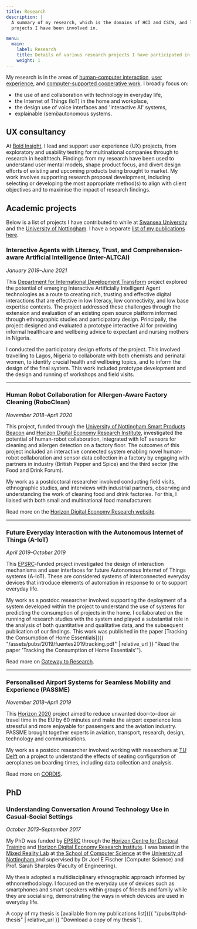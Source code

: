 ```yaml
---
title: Research
description: |
  A summary of my research, which is the domains of HCI and CSCW, and list of
  projects I have been involved in.

menu:
  main:
    label: Research
    title: Details of various research projects I have participated in or led
    weight: 1
---
```


My research is in the areas of [human-computer interaction](https://www.interaction-design.org/literature/topics/human-computer-interaction "Read about HCI from the Interaction Design Foundation"), [user experience](https://www.interaction-design.org/literature/topics/ux-design  "Read about HCI from the Interaction Design Foundation"), and [computer-supported cooperative work](https://en.wikipedia.org/wiki/Computer-supported_cooperative_work "Read about CSCW on Wikipedia"). I broadly focus on:

* the use of and collaboration with technology in everyday life,
* the Internet of Things (IoT) in the home and workplace,
* the design use of voice interfaces and 'interactive AI' systems,
* explainable (semi)autonomous systems.

<!-- section -->

## UX consultancy

At [Bold Insight](https://www.boldinsight.com/), I lead and support user experience (UX) projects, from exploratory and usability testing for multinational companies through to research in healthtech. Findings from my research have been used to understand user mental models, shape product focus, and divert design efforts of existing and upcoming products being brought to market. My work involves supporting research proposal development, including selecting or developing the most appropriate method(s) to align with client objectives and to maximise the impact of research findings. 

<!-- section -->

## Academic projects

Below is a list of projects I have contributed to while at [Swansea University](https://www.swansea.ac.uk/compsci/ "Computer Science at Swansea University") and the [University of Nottingham](https://www.nottingham.ac.uk/computerscience/ "Computer Science at the University of Nottingham"). I have a separate [list of my publications here](/pubs "My publications list").

### Interactive Agents with Literacy, Trust, and Comprehension-aware Artificial Intelligence (Inter-ALTCAI)
*January 2019–June 2021*

This [Department for International Development Transform](https://www.gov.uk/international-development-funding/transform "Department for International Development Transform programme") project explored the potential of emerging Interactive Artificially Intelligent Agent technologies as a route to creating rich, trusting and effective digital interactions that are effective in low literacy, low connectivity, and low base expertise contexts. The project addressed these challenges through the extension and evaluation of an existing open source platform informed through ethnographic studies and participatory design. Principally, the project designed and evaluated a prototype interactive AI for providing informal healthcare and wellbeing advice to expectant and nursing mothers in Nigeria.

I conducted the participatory design efforts of the project. This involved travelling to Lagos, Nigeria to collaborate with both chemists and perinatal women, to identify crucial health and wellbeing topics, and to inform the design of the final system. This work included prototype development and the design and running of workshops and field visits.

---

### Human Robot Collaboration for Allergen-Aware Factory Cleaning (RoboClean)
*November 2018–April 2020*

This project, funded through the [University of Nottingham Smart Products Beacon](https://www.nottingham.ac.uk/research/beacons-of-excellence/smart-products/index.aspx "UoN Smart Products Beacon website") and [Horizon Digital Economy Research Institute](https://www.horizon.ac.uk "Horizon DER website"), investigated the potential of human-robot collaboration, integrated with IoT sensors for cleaning and allergen detection on a factory floor. The outcomes of this project included an interactive connected system enabling novel human-robot collaboration and sensor data collection in a factory by engaging with partners in industry (British Pepper and Spice) and the third sector (the Food and Drink Forum).

My work as a postdoctoral researcher involved conducting field visits, ethnographic studies, and interviews with industrial partners, observing and understanding the work of cleaning food and drink factories. For this, I liaised with both small and multinational food manufacturers

Read more on the [Horizon Digital Economy Research website](https://www.horizon.ac.uk/project/human-robot-collaboration-for-allergen-aware-factory-cleaning/ "More information about the RoboClean project").

---

### Future Everyday Interaction with the Autonomous Internet of Things (A-IoT)
*April 2019–October 2019*

This [EPSRC](https://epsrc.ukri.org/ "The Engineering and Physical Sciences Research Council website")-funded project investigated the design of interaction mechanisms and user interfaces for future Autonomous Internet of Things systems (A-IoT). These are considered systems of interconnected everyday devices that introduce elements of automation in response to or to support everyday life.

My work as a postdoc researcher involved supporting the deployment of a system developed within the project to understand the use of systems for predicting the consumption of projects in the home.
I collaborated on the running of research studies with the system and played a substantial role in the analysis of both quantitative and qualitative data, and the subsequent publication of our findings. This work was published in the paper [Tracking the Consumption of Home Essentials]({{ "/assets/pubs/2019/fuentes2019tracking.pdf" | relative_url }} "Read the paper 'Tracking the Consumption of Home Essentials'").

Read more on [Gateway to Research](https://gtr.ukri.org/projects?ref=EP%2FN014243%2F1 "Grant details on the UKRI Gateway to Research website").

---

### Personalised Airport Systems for Seamless Mobility and Experience (PASSME)
*November 2018–April 2019*

This [Horizon 2020](https://ec.europa.eu/programmes/horizon2020/en "Horizon 2020 programme funded by the European Union") project aimed to reduce unwanted door-to-door air travel time in the EU by 60 minutes and make the airport experience less stressful and more enjoyable for passengers and the aviation industry. PASSME brought together experts in aviation, transport, research, design, technology and communications.

My work as a postdoc researcher involved working with researchers at [TU Delft](https://www.google.com/search?client=firefox-b-d&q=tudelft) on a project to understand the effects of seating configuration of aeroplanes on boarding times, including data collection and analysis.

Read more on [CORDIS](https://cordis.europa.eu/project/id/636308 "Grant details on the EU CORDIS website").

<!-- section -->

## PhD

### Understanding Conversation Around Technology Use in Casual-Social Settings
*October 2013–September 2017*

My PhD was funded by [EPSRC](https://epsrc.ukri.org "The Engineering and Physical Sciences Research Council website") through the [Horizon Centre for Doctoral Training](https://cdt.horizon.ac.uk "Horizon CDT website") and [Horizon Digital Economy Research Institute](https://www.horizon.ac.uk "Horizon DER Institute website"). I was based in the [Mixed Reality Lab](https://www.nottingham.ac.uk/research/groups/mixedrealitylab/ "The Mixed Reality Laboratory website") at [the School of Computer Science](https://www.nottingham.ac.uk/computerscience/ "University of Nottingham School of Computer Science website") at the [University of Nottingham ](https://www.nottingham.ac.uk/ "University of Nottingham website") and supervised by Dr Joel E Fischer (Computer Science) and Prof. Sarah Sharples (Faculty of Engineering).

My thesis adopted a multidisciplinary ethnographic approach informed by ethnomethodology. I focused on the everyday use of devices such as smartphones and smart speakers within groups of friends and family while they are socialising, demonstrating the ways in which devices are used in everyday life.

A copy of my thesis is [available from my publications list]({{ "/pubs/#phd-thesis" | relative_url }} "Download a copy of my thesis").